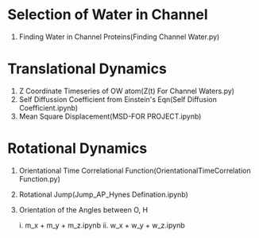 # Selection of Water in Channel
1. Finding Water in Channel Proteins(Finding Channel Water.py)
# Translational Dynamics
1. Z Coordinate Timeseries of OW atom(Z(t) For Channel Waters.py)
2. Self Diffussion Coefficient from Einstein's Eqn(Self Diffusion Coefficient.ipynb)
3. Mean Square Displacement(MSD-FOR PROJECT.ipynb)
# Rotational Dynamics
1. Orientational Time Correlational Function(OrientationalTimeCorrelation Function.py)
2. Rotational Jump(Jump_AP_Hynes Defination.ipynb)
3. Orientation of the Angles between O, H 

   i. m_x + m_y + m_z.ipynb
  ii. w_x + w_y + w_z.ipynb
